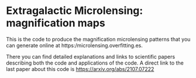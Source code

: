 # Extragalactic Microlensing: magnification maps
This is the code to produce the magnification microlensing patterns that you can generate online at https:/microlensing.overfitting.es. 

There you can find detailed explanations and links to scientific papers describing both the code and applications of the code. A direct link to the last paper about this code is https://arxiv.org/abs/2107.07222
